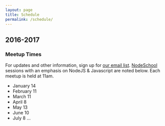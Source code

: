 ```yaml
---
layout: page
title: Schedule
permalink: /schedule/
---
```


## 2016-2017

### Meetup Times
For updates and other information, sign up for [our email list](http://paircolumbus.org/). [NodeSchool](http://nodeschool.io) sessions with an emphasis on NodeJS & Javascript are noted below. Each meetup is held at 11am.

- January 14
- February 11
- March 11
- April 8
- May 13
- June 10
- July 8
...
